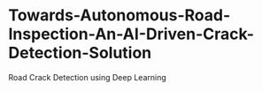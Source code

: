 # Towards-Autonomous-Road-Inspection-An-AI-Driven-Crack-Detection-Solution
Road Crack Detection using Deep Learning
